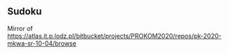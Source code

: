 ## Sudoku
Mirror of https://atlas.it.p.lodz.pl/bitbucket/projects/PROKOM2020/repos/pk-2020-mkwa-sr-10-04/browse